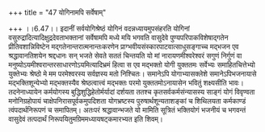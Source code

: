 +++
title = "47 योगिनामपि सर्वेषाम्"

+++
।।6.47।। इदानीं सर्वयोगिश्रेष्ठं योगिनं वदन्नध्यायमुपसंहरति योगिनां
वसुरुद्रादित्यादिक्षुद्रदेवताभक्तानां सर्वेषामपि मध्ये मयि भगवति
वासुदेवे पुण्यपरिपाकविशेषाद्गतेन प्रीतिवशान्निविष्टेन
मद्गतेनान्तरात्मनान्तःकरणेन प्राग्भवीयसंस्कारपाटवात्साधुसङ्गाच्च मद्भजन
एव श्रद्धावानतिशयेन श्रद्दधानः सन् भजते सेवते सततं चिन्तयति यो मां
नारायणमीश्वरेश्वरं सगुणं निर्गुणं वा
मनुष्योऽयमीश्वरान्तरसाधारणोऽयमित्यादिभ्रमं हित्वा स एव मद्भक्तो योगी
युक्ततमः सर्वेभ्यः समाहितचित्तेभ्यो युक्तेभ्यः श्रेष्ठो मे मम
परमेश्वरस्य सर्वज्ञस्य मतो निश्चितः। समानेऽपि योगाभ्यासक्लेशे
समानेऽपिभजनायासे मद्भक्तिशून्येभ्यो मद्भक्तस्यैव श्रेष्ठत्वात्त्वं
मद्भक्तः परमो युक्ततमोऽनायासेन भवितुं शक्ष्यसीति भावः। तदनेनाध्यायेन
कर्मयोगस्य बुद्धिशुद्धिहेतोर्मर्यादां दर्शयता ततश्च
कृतसर्वकर्मसंन्यासस्य साङ्गं योगं विवृण्वता मनोनिग्रहोपायं
चाक्षेपनिरासपूर्वकमुपदिशता योगभ्रष्टस्य पुरुषार्थशून्यताशङ्कां च
शिथिलयता कर्मकाण्डं त्वंपदार्थनिरूपणं च समापितम्। अतःपरं श्रद्धावान्भजते
यो मामिति सूत्रितं भक्तियोगं भजनीयं च भगवन्तं वासुदेवं तत्पदार्थं
निरूपयितुमग्रिममध्यायषट्कमारभ्यत इति शिवम्।  
  
